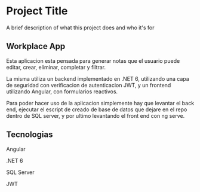 
# Project Title

A brief description of what this project does and who it's for


## Workplace App

Esta aplicacion esta pensada para generar notas que el usuario puede editar, crear, eliminar, completar y filtrar.

La misma utiliza un backend implementado en .NET 6, utilizando una capa de seguridad con verificacion de autenticacion JWT, y un frontend utilizando Angular, con formularios reactivos.

Para poder hacer uso de la aplicacion simplemente hay que levantar el back end, ejecutar el escript de creado de base de datos que dejare en el repo dentro de SQL server, y por ultimo levantando el front end con ng serve.


## Tecnologias 

Angular 

.NET 6

SQL Server

JWT